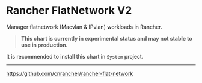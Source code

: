 # Rancher FlatNetwork V2

Manager flatnetwork (Macvlan & IPvlan) workloads in Rancher.

> **This chart is currently in experimental status and may not stable to use in production.**

It is recommended to install this chart in `System` project.

----

<https://github.com/cnrancher/rancher-flat-network>
